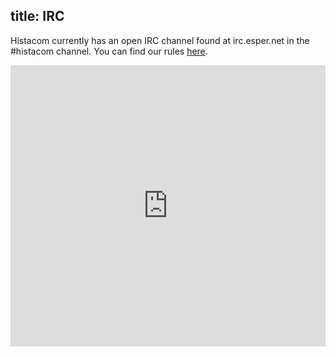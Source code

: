 title: IRC
---
Histacom currently has an open IRC channel found at irc.esper.net in the #histacom channel. You can find our rules [here](http://goo.gl/NTgn8S).

<iframe src="https://kiwiirc.com/client/irc.esper.net/?nick=HistaGuest|?#histacom" style="border:0; width:100%; height:450px;"></iframe>

